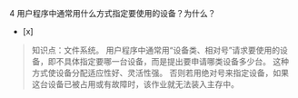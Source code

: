 4
用户程序中通常用什么方式指定要使用的设备？为什么？
- [x]  

> 知识点：文件系统。
> 用户程序中通常用“设备类、相对号”请求要使用的设备，即不具体指定要哪一台设备，而是提出要申请哪类设备多少台。 这种方式使设备分配适应性好、灵活性强。
> 否则若用绝对号来指定设备，如果这台设备已被占用或有故障时，该作业就无法装入主存中。
